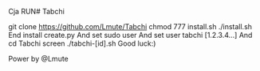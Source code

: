 Cja
RUN# Tabchi

git clone https://github.com/Lmute/Tabchi
chmod 777 install.sh
./install.sh
End install
create.py
And set sudo user
And set user tabchi [1.2.3.4...]
And
cd Tabchi
screen ./tabchi-[id].sh
Good luck:)


Power by @Lmute
